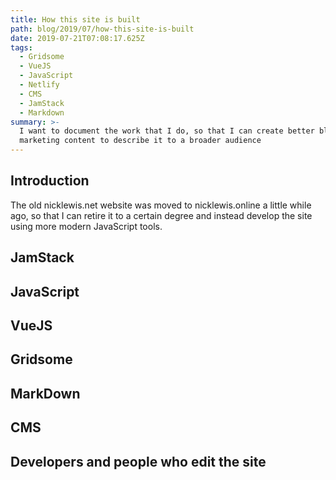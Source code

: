 ```yaml
---
title: How this site is built
path: blog/2019/07/how-this-site-is-built
date: 2019-07-21T07:08:17.625Z
tags:
  - Gridsome
  - VueJS
  - JavaScript
  - Netlify
  - CMS
  - JamStack
  - Markdown
summary: >-
  I want to document the work that I do, so that I can create better blog and
  marketing content to describe it to a broader audience
---
```

## Introduction
The old nicklewis.net website was moved to nicklewis.online a little while ago, so that I can retire it to a certain degree and instead develop the site using more modern JavaScript tools.
## JamStack
## JavaScript
## VueJS
## Gridsome
## MarkDown
## CMS
## Developers and people who edit the site

